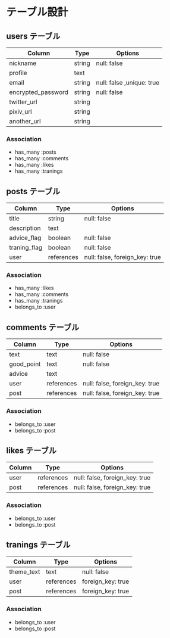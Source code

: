 # テーブル設計

## users テーブル

| Column             | Type   | Options                   |
| ------------------ | ------ | --------------------------|
| nickname           | string | null: false               |
| profile            | text   |                           |
| email              | string | null: false ,unique: true |
| encrypted_password | string | null: false               |
| twitter_url        | string |                           |
| pixiv_url          | string |                           |
| another_url        | string |                           |
  
### Association

- has_many :posts
- has_many :comments
- has_many :likes
- has_many :tranings

## posts テーブル

| Column               | Type       | Options                        |
| ---------------------| ---------- | -------------------------------|
| title                | string     | null: false                    |
| description          | text       |                                |
| advice_flag          | boolean    | null: false                    |
| traning_flag         | boolean    | null: false                    |
| user                 | references | null: false, foreign_key: true |

### Association

- has_many    :likes
- has_many    :comments
- has_many    :tranings
- belongs_to  :user

## comments テーブル

| Column       | Type       | Options                        |
| -------------| ---------- | ------------------------------ |
| text         | text       | null: false                    |
| good_point   | text       | null: false                    |
| advice       | text       |                                |
| user         | references | null: false, foreign_key: true |
| post         | references | null: false, foreign_key: true |

### Association

- belongs_to  :user
- belongs_to  :post

## likes テーブル

| Column                | Type       | Options                        |
| ----------------------| ---------- | -------------------------------|
| user                  | references | null: false, foreign_key: true |
| post                  | references | null: false, foreign_key: true | 

### Association

- belongs_to  :user
- belongs_to  :post

## tranings テーブル

| Column       | Type       | Options                        |
| -------------| ---------- | ------------------------------ |
| theme_text   | text       | null: false                    |
| user         | references | foreign_key: true              |
| post         | references | foreign_key: true              |

### Association

- belongs_to  :user
- belongs_to  :post
